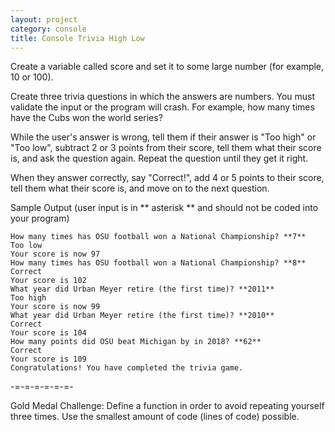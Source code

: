 ```yaml
---
layout: project
category: console
title: Console Trivia High Low
---
```

Create a variable called score and set it to some large number (for example, 10 or 100).

Create three trivia questions in which the answers are numbers. You must validate the input or the program will crash. For example, how many times have the Cubs won the world series?

While the user's answer is wrong, tell them if their answer is "Too high" or "Too low", subtract 2 or 3 points from their score, tell them what their score is, and ask the question again. Repeat the question until they get it right.

When they answer correctly, say "Correct!", add 4 or 5 points to their score, tell them what their score is, and move on to the next question.

Sample Output (user input is in ** asterisk ** and should not be coded into your program)
```
How many times has OSU football won a National Championship? **7**
Too low
Your score is now 97
How many times has OSU football won a National Championship? **8**
Correct
Your score is 102
What year did Urban Meyer retire (the first time)? **2011**
Too high
Your score is now 99
What year did Urban Meyer retire (the first time)? **2010**
Correct
Your score is 104
How many points did OSU beat Michigan by in 2018? **62**
Correct
Your score is 109
Congratulations! You have completed the trivia game.
```


-=-=-=-=-=-=-

Gold Medal Challenge: Define a function in order to avoid repeating yourself three times. Use the smallest amount of code (lines of code) possible.
